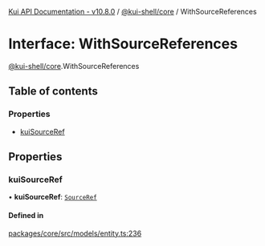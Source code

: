 [Kui API Documentation - v10.8.0](../README.md) / [@kui-shell/core](../modules/kui_shell_core.md) / WithSourceReferences

# Interface: WithSourceReferences

[@kui-shell/core](../modules/kui_shell_core.md).WithSourceReferences

## Table of contents

### Properties

- [kuiSourceRef](kui_shell_core.WithSourceReferences.md#kuisourceref)

## Properties

### kuiSourceRef

• **kuiSourceRef**: [`SourceRef`](kui_shell_core.SourceRef.md)

#### Defined in

[packages/core/src/models/entity.ts:236](https://github.com/mra-ruiz/kui/blob/a3b5e3edf/packages/core/src/models/entity.ts#L236)
